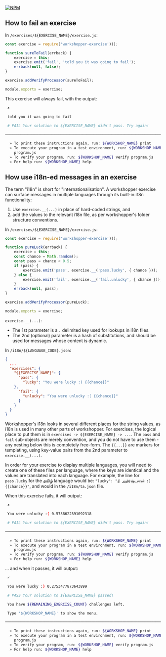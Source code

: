[![NPM](https://nodei.co/npm/workshopper-exercise.png?foo)](https://nodei.co/npm/workshopper-exercise/)

## How to fail an exercise

In `/exercises/${EXERCISE_NAME}/exercise.js`:

```javascript
const exercise = require('workshopper-exercise')();

function sureToFail(errback) {
    exercise = this;
    exercise.emit('fail', 'told you it was going to fail');
    errback(null, false);
}

exercise.addVerifyProcessor(sureToFail);

module.exports = exercise;
```

This exercise will always fail, with the output:

```bash
 ✗ 

 told you it was going to fail

 # FAIL Your solution to ${EXERCISE_NAME} didn't pass. Try again!

─────────────────────────────────────────────────────────────────────────────

  » To print these instructions again, run: ${WORKSHOP_NAME} print             
  » To execute your program in a test environment, run: ${WORKSHOP_NAME} run                                                                          
    program.js                                                                
  » To verify your program, run: ${WORKSHOP_NAME} verify program.js            
  » For help run: ${WORKSHOP_NAME} help 
```

## How use i18n-ed messages in an exercise

The term "i18n" is short for "internationalisation".
A workshopper exercise can surface messages in multiple languages
through its built-in i18n functionality:

1. Use `exercise.__(...)` in place of hard-coded strings, and
2. add the values to the relevant i18n file,
   as per workshopper's folder structure conventions.

In `/exercises/${EXERCISE_NAME}/exercise.js`:

```javascript
const exercise = require('workshopper-exercise')();

function pureLuck(errback) {
    exercise = this;
    const chance = Math.random();
    const pass = chance < 0.5;
    if (pass) {
        exercise.emit('pass', exercise.__('pass.lucky', { chance }));
    } else {
        exercise.emit('fail', exercise.__('fail.unlucky', { chance }));
    }
    errback(null, pass);
}

exercise.addVerifyProcessor(pureLuck);

module.exports = exercise;
```

`exercise.__(...)`:

- The 1st parameter is a `.` delimited key used for lookups in i18n files.
- The 2nd (optional) parameter is a hash of substitutions,
  and should be used for messages whose content is dynamic.

In `/i18n/${LANGUAGE_CODE}.json`:

```json
{
  ...
  "exercises": {
    "${EXERCISE_NAME}": {
      "pass": {
        "lucky": "You were lucky :) {{chance}}"
    },
      "fail": {
        "unlucky": "You were unlucky :( {{chance}}"
      }
    }
  }
}
```

Workshopper's i18n looks in several different places for the string values,
as i18n is used in many other parts of workshopper.
For exercises, the logical place to put them is in `exercises -> ${EXERCISE_NAME} -> ...`.
The `pass` and `fail` sub-objects are merely convention, 
and you do not have to use them -
any nesting below this is completely free-form.
The `{{...}}` are markers for templating,
using key-value pairs from the 2nd parameter to `exercise.__(...)`.

In order for your exercise to display multiple languages,
you will need to create one of these files per language,
where the keys are identical and the values are translated into each language.
For example, the line for `pass.lucky` for the தமிழ் language would be: 
`"lucky": "நீ அதிர்ஷ்டசாலி :) {{chance}}"`,
and would in the `/i18n/ta.json` file.

When this exercise fails, it will output:

```bash
 ✗ 

 You were unlucky :( 0.5738622391092318

 # FAIL Your solution to ${EXERCISE_NAME} didn't pass. Try again!

─────────────────────────────────────────────────────────────────────────────

  » To print these instructions again, run: ${WORKSHOP_NAME} print             
  » To execute your program in a test environment, run: ${WORKSHOP_NAME} run                                                                          
    program.js                                                                
  » To verify your program, run: ${WORKSHOP_NAME} verify program.js            
  » For help run: ${WORKSHOP_NAME} help
```

... and when it passes, it will output:

```bash
 ✓ 

 You were lucky :) 0.2753477873643899

 # PASS Your solution to ${EXERCISE_NAME} passed!

 You have ${REMAINING_EXERCISE_COUNT} challenges left.

 Type '${WORKSHOP_NAME}' to show the menu.

─────────────────────────────────────────────────────────────────────────────

  » To print these instructions again, run: ${WORKSHOP_NAME} print             
  » To execute your program in a test environment, run: ${WORKSHOP_NAME} run                                                                          
    program.js                                                                
  » To verify your program, run: ${WORKSHOP_NAME} verify program.js            
  » For help run: ${WORKSHOP_NAME} help
```
